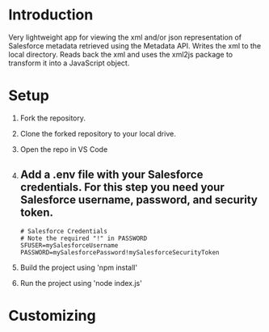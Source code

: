 # Introduction

Very lightweight app for viewing the xml and/or json representation of Salesforce metadata retrieved using the Metadata API. Writes the xml to the local directory. Reads back the xml and uses the xml2js package to transform it into a JavaScript object.

# Setup

1. Fork the repository.

2. Clone the forked repository to your local drive.

3. Open the repo in VS Code

4. Add a .env file with your Salesforce credentials. For this step you need your Salesforce username, password, and security token.
	- 

	```dotenv
	# Salesforce Credentials
	# Note the required "!" in PASSWORD
	SFUSER=mySalesforceUsername
	PASSWORD=mySalesforcePassword!mySalesforceSecurityToken
	```
5. Build the project using 'npm install'

6. Run the project using 'node index.js'

# Customizing
